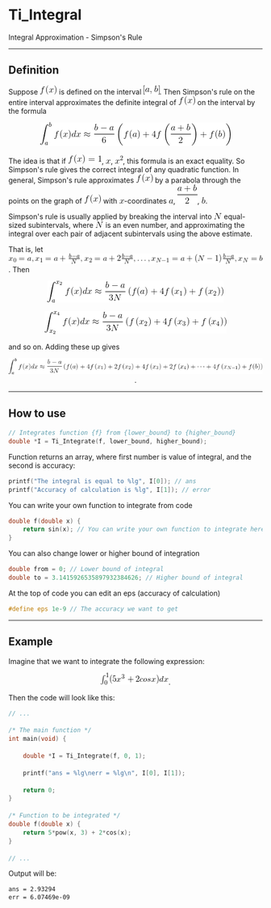 # Ti_Integral
Integral Approximation - Simpson's Rule


---
## Definition

Suppose ![f_x](img/f_x.gif) is defined on the interval ![from_a_to_b](img/a_b.gif). Then Simpson's rule on the entire interval approximates the definite integral of ![f_x](img/f_x.gif) on the interval by the formula

<p align="center">
  <img src="img/integral_s.gif">
</p>

The idea is that if ![f_x_eq_1](img/fx_eq_1.gif), ![x](img/x.gif), ![sqr_x](img/square_x.gif), this formula is an exact equality. So Simpson's rule gives the correct integral of any quadratic function. In general, Simpson's rule approximates ![f_x](img/f_x.gif) by a parabola through the points on the graph of ![f_x](img/f_x.gif) with ![x](img/x.gif)-coordinates ![a](img/a.gif), ![a_plus_b_div_2](img/a_plus_b_2.gif), ![b](img/b.gif).

Simpson's rule is usually applied by breaking the interval into ![N](img/N.gif) equal-sized subintervals, where ![N](img/N.gif) is an even number, and approximating the integral over each pair of adjacent subintervals using the above estimate.

That is, let ![f_x](img/equations.gif). Then

<p align="center">
  <img src="img/int_2.gif">
</p>

<p align="center">
  <img src="img/int_3.gif">
</p>

and so on. Adding these up gives

<p align="center">
  <img src="img/int_4.gif">.
</p>

---
## How to use
```cpp
// Integrates function {f} from {lower_bound} to {higher_bound}
double *I = Ti_Integrate(f, lower_bound, higher_bound);
```

Function returns an array, where first number is value of integral, and the second is accuracy:
```cpp
printf("The integral is equal to %lg", I[0]); // ans
printf("Accuracy of calculation is %lg", I[1]); // error
```

You can write your own function to integrate from code
```cpp
double f(double x) {
    return sin(x); // You can write your own function to integrate here
}
```

You can also change lower or higher bound of integration
```cpp
double from = 0; // Lower bound of integral
double to = 3.1415926535897932384626; // Higher bound of integral
```

At the top of code you can edit an eps (accuracy of calculation)
```cpp
#define eps 1e-9 // The accuracy we want to get
```

---
## Example
Imagine that we want to integrate the following expression:

<p align="center">
  <img src="img/int_expr.gif">.
</p>

Then the code will look like this:
```cpp
// ...

/* The main function */
int main(void) {

    double *I = Ti_Integrate(f, 0, 1);

    printf("ans = %lg\nerr = %lg\n", I[0], I[1]);

    return 0;
}

/* Function to be integrated */
double f(double x) {
    return 5*pow(x, 3) + 2*cos(x);
}

// ...
```

Output will be:
```
ans = 2.93294
err = 6.07469e-09
```